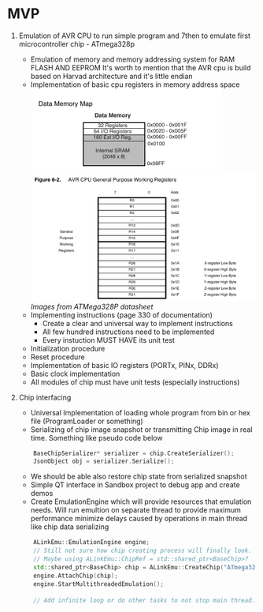 # MVP

1. Emulation of AVR CPU to run simple program and 7then to emulate first microcontroller chip - ATmega328p
	- Emulation of memory and memory addressing system for RAM FLASH AND EEPROM It's worth to mention that the AVR cpu is build based on Harvad architecture and it's little endian
	- Implementation of basic cpu registers in memory address space 
		![](Img/MemoryMap.png)
		![](Img/GPWR.png)
		_Images from ATMega328P datasheet_
	- Implementing instructions (page 330 of documentation)
		- Create a clear and universal way to implement instructions
		- All few hundred instructions need to be implemented
		- Every instuction MUST HAVE its unit test
	- Initialization procedure
	- Reset procedure
	- Implementation of basic IO registers (PORTx, PINx, DDRx)
	- Basic clock implementation
	- All modules of chip must have unit tests (especially instructions)
	
	
2. Chip interfacing 	
	- Universal Implementation of loading whole program from bin or hex file (ProgramLoader or something) 
	- Serializing of chip image snapshot or transmitting Chip image in real time. Something like pseudo code below
	``` C++
		BaseChipSerializer* serializer = chip.CreateSerializer();
		JsonObject obj = serializer.Serialize();
	```
	- We should be able also restore chip state from serialized snapshot
	- Simple QT interface in Sandbox project to debug app and create demos
	- Create EmulationEngine which will provide resources that emulation needs. Will run emultion on separate thread to provide maximum performance minimize delays caused by operations in main thread like chip data serializing
	``` C++
		ALinkEmu::EmulationEngine engine;
		// Still not sure how chip creating process will finally look.
		// Maybe using ALinkEmu::ChipRef = std::shared_ptr<BaseChip>?
		std::shared_ptr<BaseChip> chip = ALinkEmu::CreateChip("ATmega328P");
		engine.AttachChip(chip);
		engine.StartMultithreadedEmulation();

		// Add infinite loop or do other tasks to not stop main thread.
	```
